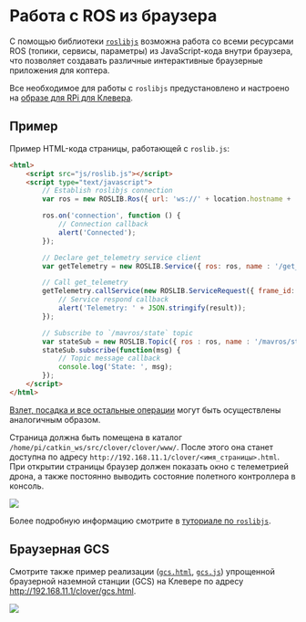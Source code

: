 # Работа с ROS из браузера

С помощью библиотеки [`roslibjs`](http://wiki.ros.org/roslibjs) возможна работа со всеми ресурсами ROS (топики, сервисы, параметры) из JavaScript-кода внутри браузера, что позволяет создавать различные интерактивные браузерные приложения для коптера.

Все необходимое для работы с `roslibjs` предустановлено и настроено на [образе для RPi для Клевера](image.md).

## Пример

Пример HTML-кода страницы, работающей с `roslib.js`:

```html
<html>
	<script src="js/roslib.js"></script>
	<script type="text/javascript">
		// Establish roslibjs connection
		var ros = new ROSLIB.Ros({ url: 'ws://' + location.hostname + ':9090' });

		ros.on('connection', function () {
			// Connection callback
			alert('Connected');
		});

		// Declare get_telemetry service client
		var getTelemetry = new ROSLIB.Service({ ros: ros, name : '/get_telemetry', serviceType : 'clover/GetTelemetry' });

		// Call get_telemetry
		getTelemetry.callService(new ROSLIB.ServiceRequest({ frame_id: 'map' }), function(result) {
			// Service respond callback
			alert('Telemetry: ' + JSON.stringify(result));
		});

		// Subscribe to `/mavros/state` topic
		var stateSub = new ROSLIB.Topic({ ros : ros, name : '/mavros/state', messageType : 'mavros_msgs/State' });
		stateSub.subscribe(function(msg) {
			// Topic message callback
			console.log('State: ', msg);
		});
	</script>
</html>
```

[Взлет, посадка и все остальные операции](programming.md) могут быть осуществлены аналогичным образом.

Страница должна быть помещена в каталог `/home/pi/catkin_ws/src/clover/clover/www/`. После этого она станет доступна по адресу `http://192.168.11.1/clover/<имя_страницы>.html`. При открытии страницы браузер должен показать окно с телеметрией дрона, а также постоянно выводить состояние полетного контроллера в консоль.

<img src="../assets/js-ros.png" class="center zoom"/>

Более подробную информацию смотрите в [туториале по `roslibjs`](http://wiki.ros.org/roslibjs/Tutorials/BasicRosFunctionality).

## Браузерная GCS

Смотрите также пример реализации ([`gcs.html`](https://github.com/CopterExpress/clover/blob/master/clover/www/gcs.html), [`gcs.js`](https://github.com/CopterExpress/clover/blob/master/clover/www/js/gcs.js)) упрощенной браузерной наземной станции (GCS) на Клевере по адресу http://192.168.11.1/clover/gcs.html.

<img src="../assets/web-gcs.png" class="center zoom"/>
